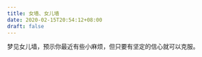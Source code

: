 ```yaml
---
title: 女墙、女儿墙
date: 2020-02-15T20:54:12+08:00
draft: false
---
```


梦见女儿墙，预示你最近有些小麻烦，但只要有坚定的信心就可以克服。

